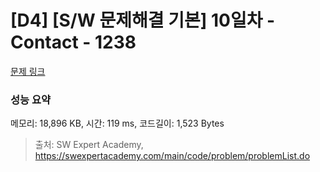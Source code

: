 # [D4] [S/W 문제해결 기본] 10일차 - Contact - 1238 

[문제 링크](https://swexpertacademy.com/main/code/problem/problemDetail.do?contestProbId=AV15B1cKAKwCFAYD) 

### 성능 요약

메모리: 18,896 KB, 시간: 119 ms, 코드길이: 1,523 Bytes



> 출처: SW Expert Academy, https://swexpertacademy.com/main/code/problem/problemList.do